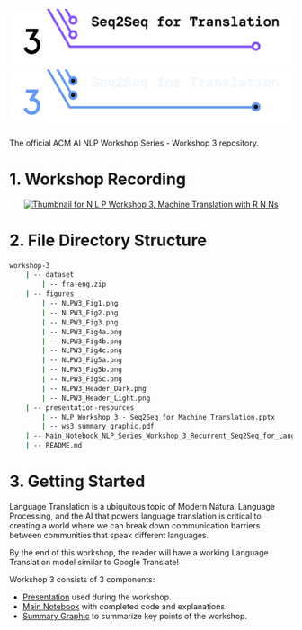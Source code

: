 ![Header for Workshop 3: Seq 2 Seq for Translation](./figures/NLPW3_Header_Light.png#gh-light-mode-only)
![Header for Workshop 3: Seq 2 Seq for Translation](./figures/NLPW3_Header_Dark.png#gh-dark-mode-only)

The official ACM AI NLP Workshop Series - Workshop 3 repository.

# 1. Workshop Recording

<div align="center">
<a href="https://www.youtube.com/watch?v=AvWhHTifw4I&ab_channel=ACMatUCSanDiego">
<img
    src="https://i.ytimg.com/vi/AvWhHTifw4I/maxresdefault.jpg?sqp=-oaymwEcCNACELwBSFXyq4qpAw4IARUAAIhCGAFwAcABBg"
    alt="Thumbnail for N L P Workshop 3, Machine Translation with R N Ns"
    width="500px"
/>
</a>
</div>


# 2. File Directory Structure

```bash
workshop-3
    | -- dataset
        | -- fra-eng.zip
    | -- figures
        | -- NLPW3_Fig1.png
        | -- NLPW3_Fig2.png
        | -- NLPW3_Fig3.png
        | -- NLPW3_Fig4a.png
        | -- NLPW3_Fig4b.png
        | -- NLPW3_Fig4c.png
        | -- NLPW3_Fig5a.png
        | -- NLPW3_Fig5b.png
        | -- NLPW3_Fig5c.png
        | -- NLPW3_Header_Dark.png
        | -- NLPW3_Header_Light.png
    | -- presentation-resources
        | -- NLP_Workshop_3_-_Seq2Seq_for_Machine_Translation.pptx
        | -- ws3_summary_graphic.pdf
    | -- Main_Notebook_NLP_Series_Workshop_3_Recurrent_Seq2Seq_for_Language_Translation.ipynb
    | -- README.md

```

# 3. Getting Started

Language Translation is a ubiquitous topic of Modern Natural Language Processing, and the AI that powers language translation is critical to creating a world where we can break down communication barriers between communities that speak different languages.

By the end of this workshop, the reader will have a working Language Translation model similar to Google Translate!

Workshop 3 consists of 3 components:
- [Presentation](./presentation-resources/NLP_Workshop_3_-_Seq2Seq_for_Machine_Translation.pptx) used during the workshop.
- [Main Notebook](./NLP_WS3_Main.ipynb) with completed code and explanations.
- [Summary Graphic](./presentation-resources/ws3_summary_graphic.pdf) to summarize key points of the workshop.